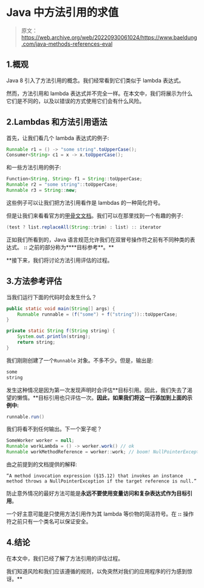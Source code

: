 # Java 中方法引用的求值

> 原文：<https://web.archive.org/web/20220930061024/https://www.baeldung.com/java-methods-references-eval>

## 1.概观

Java 8 引入了方法引用的概念。我们经常看到它们类似于 lambda 表达式。

然而，方法引用和 lambda 表达式并不完全一样。在本文中，我们将展示为什么它们是不同的，以及以错误的方式使用它们会有什么风险。

## 2.Lambdas 和方法引用语法

首先，让我们看几个 lambda 表达式的例子:

```java
Runnable r1 = () -> "some string".toUpperCase();
Consumer<String> c1 = x -> x.toUpperCase(); 
```

和一些方法引用的例子:

```java
Function<String, String> f1 = String::toUpperCase;
Runnable r2 = "some string"::toUpperCase;
Runnable r3 = String::new;
```

这些例子可以让我们把方法引用看作是 lambdas 的一种简化符号。

但是让我们来看看官方的[甲骨文文档](https://web.archive.org/web/20220926193746/https://docs.oracle.com/javase/specs/jls/se8/html/jls-15.html#jls-15.13)。我们可以在那里找到一个有趣的例子:

```java
(test ? list.replaceAll(String::trim) : list) :: iterator
```

正如我们所看到的，Java 语言规范允许我们在双冒号操作符之前有不同种类的表达式。 **::** 之前的部分称为****目标参考**。**

 **接下来，我们将讨论方法引用评估的过程。

## 3.方法参考评估

当我们运行下面的代码时会发生什么？

```java
public static void main(String[] args) {
    Runnable runnable = (f("some") + f("string"))::toUpperCase;
}

private static String f(String string) {
    System.out.println(string);
    return string;
}
```

我们刚刚创建了一个`Runnable` 对象。不多不少。但是，输出是:

```java
some
string 
```

发生这种情况是因为第一次发现声明时会评估**目标引用。因此，我们失去了渴望的懒惰。**目标引用也只评估一次。**因此，如果我们将这一行添加到上面的示例中:**

```java
runnable.run()
```

我们将看不到任何输出。下一个案子呢？

```java
SomeWorker worker = null;
Runnable workLambda = () -> worker.work() // ok
Runnable workMethodReference = worker::work; // boom! NullPointerException
```

由之前提到的文档提供的解释:

`“A method invocation expression (§15.12) that invokes an instance method throws a NullPointerException if the target reference is null.”`

防止意外情况的最好方法可能是**永远不要使用变量访问和复杂表达式作为目标引用**。

一个好主意可能是只使用方法引用作为其 lambda 等价物的简洁符号。在 **::** 操作符之前只有一个类名可以保证安全。

## 4.结论

在本文中，我们已经了解了方法引用的评估过程。

我们知道风险和我们应该遵循的规则，以免突然对我们的应用程序的行为感到惊讶。**